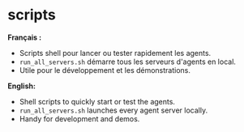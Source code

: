 # scripts

**Français :**
- Scripts shell pour lancer ou tester rapidement les agents.
- `run_all_servers.sh` démarre tous les serveurs d'agents en local.
- Utile pour le développement et les démonstrations.

**English:**
- Shell scripts to quickly start or test the agents.
- `run_all_servers.sh` launches every agent server locally.
- Handy for development and demos.
